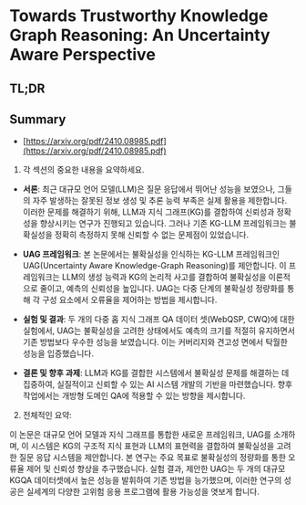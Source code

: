 # Towards Trustworthy Knowledge Graph Reasoning: An Uncertainty Aware Perspective
## TL;DR
## Summary
- [https://arxiv.org/pdf/2410.08985.pdf](https://arxiv.org/pdf/2410.08985.pdf)

1. 각 섹션의 중요한 내용을 요약하세요.

- **서론**: 최근 대규모 언어 모델(LLM)은 질문 응답에서 뛰어난 성능을 보였으나, 그들의 자주 발생하는 잘못된 정보 생성 및 추론 능력 부족은 실제 활용을 제한합니다. 이러한 문제를 해결하기 위해, LLM과 지식 그래프(KG)를 결합하여 신뢰성과 정확성을 향상시키는 연구가 진행되고 있습니다. 그러나 기존 KG-LLM 프레임워크는 불확실성을 정확히 측정하지 못해 신뢰할 수 없는 문제점이 있었습니다.

- **UAG 프레임워크**: 본 논문에서는 불확실성을 인식하는 KG-LLM 프레임워크인 UAG(Uncertainty Aware Knowledge-Graph Reasoning)를 제안합니다. 이 프레임워크는 LLM의 생성 능력과 KG의 논리적 사고를 결합하여 불확실성을 이론적으로 줄이고, 예측의 신뢰성을 높입니다. UAG는 다중 단계의 불확실성 정량화를 통해 각 구성 요소에서 오류율을 제어하는 방법을 제시합니다.

- **실험 및 결과**: 두 개의 다중 홉 지식 그래프 QA 데이터 셋(WebQSP, CWQ)에 대한 실험에서, UAG는 불확실성을 고려한 상태에서도 예측의 크기를 적절히 유지하면서 기존 방법보다 우수한 성능을 보였습니다. 이는 커버리지와 견고성 면에서 탁월한 성능을 입증했습니다.

- **결론 및 향후 과제**: LLM과 KG를 결합한 시스템에서 불확실성 문제를 해결하는 데 집중하여, 실질적이고 신뢰할 수 있는 AI 시스템 개발의 기반을 마련했습니다. 향후 작업에서는 개방형 도메인 QA에 적용할 수 있는 방향을 제시합니다.

2. 전체적인 요약:

이 논문은 대규모 언어 모델과 지식 그래프를 통합한 새로운 프레임워크, UAG를 소개하며, 이 시스템은 KG의 구조적 지식 표현과 LLM의 표현력을 결합하여 불확실성을 고려한 질문 응답 시스템을 제안합니다. 본 연구는 주요 목표로 불확실성의 정량화를 통한 오류율 제어 및 신뢰성 향상을 추구했습니다. 실험 결과, 제안한 UAG는 두 개의 대규모 KGQA 데이터셋에서 높은 성능을 발휘하여 기존 방법을 능가했으며, 이러한 연구의 성공은 실세계의 다양한 고위험 응용 프로그램에 활용 가능성을 엿보게 합니다.